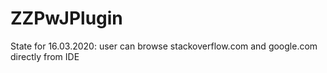 # ZZPwJPlugin
State for 16.03.2020: user can browse stackoverflow.com and google.com directly from IDE